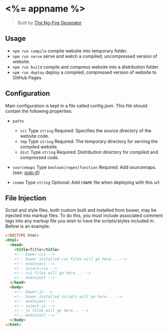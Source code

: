 # <%= appname %>
> Built by [The Ng-Fire Generator](https://npmjs.org/package/generator-ng-fire)

## Usage
- `npm run compile` compile website into temporary folder.
- `npm run serve` serve and watch a compiled, uncompressed version of website.
- `npm run build` compile and compress website into a distribution folder.
- `npm run deploy` deploy a compiled, compressed version of website to GitHub Pages.

## Configuration
Main configuration is kept in a file called config.json. This file should contain the following properties:
- `paths`
  - `src` Type `string` Required: Specifies the source directory of the website code.
  - `tmp` Type `string` Required: The temporary directory for serving the compiled website.
  - `dist` Type `string` Required: Distribution directory for compiled and compressed code.

- `sourcemaps` Type `boolean|regex|function` Required: Add sourcemaps. (see: [gulp-if](https://www.npmjs.com/package/gulp-if))
- `cname` Type `string` Optional: Add `CNAME` file when deploying with this url.

## File Injection
Script and style files, both custom built and installed from bower, may be injected into markup files. To do this, you must include associated comment tags into any markup file you wish to have the scripts/styles included in. Bellow is an example:

```html
<!DOCTYPE html>
<html>
  <head>
    <title>Title</title>
    <!-- bower:css -->
    <!-- bower installed css files will go here... -->
    <!-- endinject -->
    <!-- inject:css -->
    <!-- css files will go here... -->
    <!-- endinject -->
  </head>
  <body>
    <!-- bower:js -->
    <!-- bower installed scripts will go here... -->
    <!-- endinject -->
    <!-- inject:js -->
    <!-- js files will go here... -->
    <!-- endinject -->
  </body>
</html>
```
